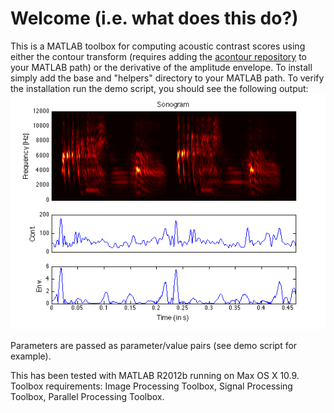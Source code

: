 # Welcome (i.e. what does this do?)

This is a MATLAB toolbox for computing acoustic contrast scores using either the contour transform (requires adding the [acontour repository](https://github.com/jmarkow/acontour) to your MATLAB path) or the derivative of the amplitude envelope.  To install simply add the base and "helpers" directory to your MATLAB path.  To verify the installation run the demo script, you should see the following output: ![Demo output](/acontrast_demo.png?raw=true "Demo output") 

Parameters are passed as parameter/value pairs (see demo script for example).

This has been tested with MATLAB R2012b running on Max OS X 10.9.  Toolbox requirements:  Image Processing Toolbox, Signal Processing Toolbox, Parallel Processing Toolbox.













